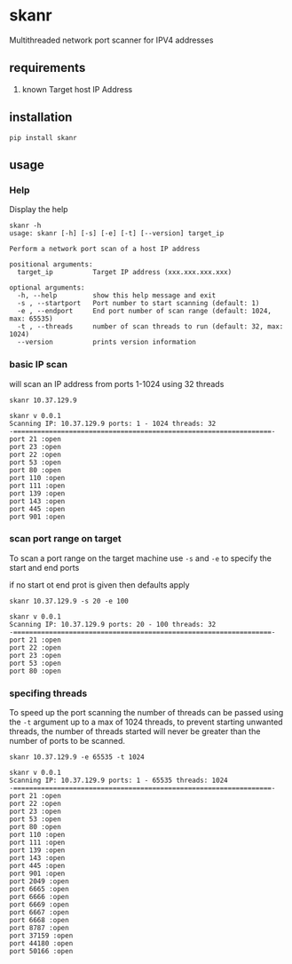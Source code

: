 # skanr

Multithreaded network port scanner for IPV4 addresses

## requirements

1. known Target host IP Address

## installation

`pip install skanr`

## usage

### Help

Display the help

```
skanr -h
usage: skanr [-h] [-s] [-e] [-t] [--version] target_ip

Perform a network port scan of a host IP address

positional arguments:
  target_ip          Target IP address (xxx.xxx.xxx.xxx)

optional arguments:
  -h, --help         show this help message and exit
  -s , --startport   Port number to start scanning (default: 1)
  -e , --endport     End port number of scan range (default: 1024, max: 65535)
  -t , --threads     number of scan threads to run (default: 32, max: 1024)
  --version          prints version information
```

### basic IP scan

will scan an IP address from ports 1-1024 using 32 threads

```
skanr 10.37.129.9

skanr v 0.0.1
Scanning IP: 10.37.129.9 ports: 1 - 1024 threads: 32
-=================================================================-
port 21 :open
port 23 :open
port 22 :open
port 53 :open
port 80 :open
port 110 :open
port 111 :open
port 139 :open
port 143 :open
port 445 :open
port 901 :open
```

### scan port range on target

To scan a port range on the target machine use `-s` and `-e` to specify the start and end ports

if no start ot end prot is given then defaults apply

```
skanr 10.37.129.9 -s 20 -e 100

skanr v 0.0.1
Scanning IP: 10.37.129.9 ports: 20 - 100 threads: 32
-=================================================================-
port 21 :open
port 22 :open
port 23 :open
port 53 :open
port 80 :open
```

### specifing threads

To speed up the port scanning the number of threads can be passed using the `-t` argument up to a max of 1024 threads, to prevent starting unwanted threads, the number of threads started will never be greater than the number of ports to be scanned. 

```
skanr 10.37.129.9 -e 65535 -t 1024

skanr v 0.0.1
Scanning IP: 10.37.129.9 ports: 1 - 65535 threads: 1024
-=================================================================-
port 21 :open
port 22 :open
port 23 :open
port 53 :open
port 80 :open
port 110 :open
port 111 :open
port 139 :open
port 143 :open
port 445 :open
port 901 :open
port 2049 :open
port 6665 :open
port 6666 :open
port 6669 :open
port 6667 :open
port 6668 :open
port 8787 :open
port 37159 :open
port 44180 :open
port 50166 :open
```
